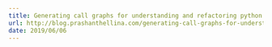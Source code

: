 ```yaml
---
title: Generating call graphs for understanding and refactoring python code
url: http://blog.prashanthellina.com/generating-call-graphs-for-understanding-and-refactoring-python-code.html
date: 2019/06/06
---
```

